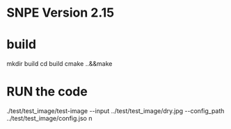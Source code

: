 # SNPE Version 2.15

# build

  mkdir build
  cd build
  cmake ..&&make

# RUN the code

./test/test_image/test-image --input ../test/test_image/dry.jpg --config_path ../test/test_image/config.jso
n
